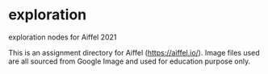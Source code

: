 # exploration
exploration nodes for Aiffel 2021 

This is an assignment directory for Aiffel (https://aiffel.io/).
Image files used are all sourced from Google Image and used for education purpose only. 

